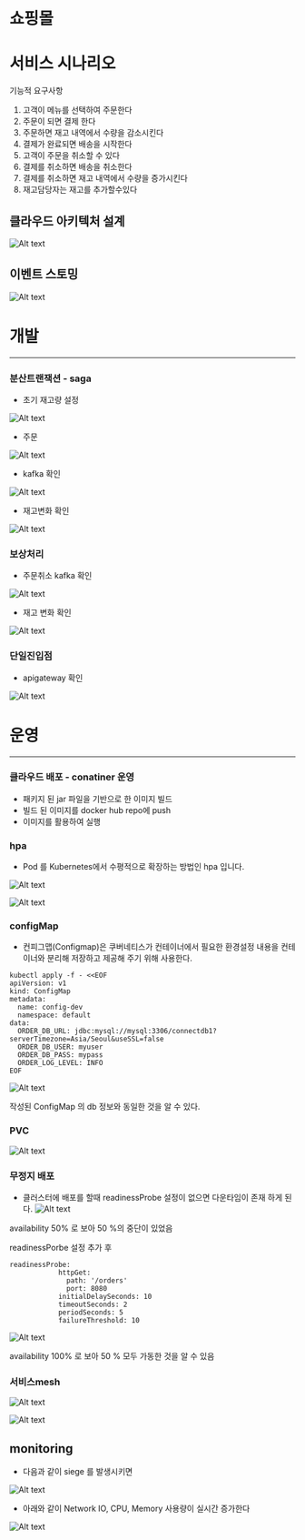 

# 쇼핑몰

# 서비스 시나리오

기능적 요구사항
1. 고객이 메뉴를 선택하여 주문한다
1. 주문이 되면 결제 한다
1. 주문하면 재고 내역에서 수량을 감소시킨다
1. 결제가 완료되면 배송을 시작한다
1. 고객이 주문을 취소할 수 있다
1. 결제를 취소하면 배송을 취소한다
1. 결제를 취소하면 재고 내역에서 수량을 증가시킨다
1. 재고담당자는 재고를 추가할수있다


## 클라우드 아키텍처 설계
![Alt text](./img/archi.png)

## 이벤트 스토밍
![Alt text](./img/event_storming.png)

# 개발
--------------------------------------------------------------------------------------

### 분산트랜잭션 - saga

- 초기 재고량 설정

![Alt text](./img/image.png)

- 주문

![Alt text](./img/image-6.png)

- kafka 확인

![Alt text](./img/image-2.png)

- 재고변화 확인

![Alt text](./img/image-3.png)

### 보상처리

- 주문취소 kafka 확인

![Alt text](./img/image-4.png)

- 재고 변화 확인

![Alt text](./img/image-5.png)

### 단일진입점

- apigateway 확인

![Alt text](./img/image-7.png)

# 운영
---------------------------------------------------------------------------------------
### 클라우드 배포 - conatiner 운영

- 패키지 된 jar 파일을 기반으로 한 이미지 빌드
- 빌드 된 이미지를 docker hub repo에 push
- 이미지를 활용하여 실행

### hpa

- Pod 를 Kubernetes에서 수평적으로 확장하는 방법인 hpa 입니다.

![Alt text](./img/image-8.png)

![Alt text](./img/image-9.png)

### configMap

- 컨피그맵(Configmap)은 쿠버네티스가 컨테이너에서 필요한 환경설정 내용을 컨테이너와 분리해 저장하고 제공해 주기 위해 사용한다.

```
kubectl apply -f - <<EOF
apiVersion: v1
kind: ConfigMap
metadata:
  name: config-dev
  namespace: default
data:
  ORDER_DB_URL: jdbc:mysql://mysql:3306/connectdb1?serverTimezone=Asia/Seoul&useSSL=false
  ORDER_DB_USER: myuser
  ORDER_DB_PASS: mypass
  ORDER_LOG_LEVEL: INFO
EOF
```

![Alt text](./img/config.png)

작성된 ConfigMap 의 db 정보와 동일한 것을 알 수 있다.

### PVC

![Alt text](./img/image-12.png)

### 무정지 배포

- 클러스터에 배포를 할때 readinessProbe 설정이 없으면 다운타임이 존재 하게 된다. 
![Alt text](./img/image-10.png)

availability 50% 로 보아 50 %의 중단이 있었음

readinessPorbe 설정 추가 후
```
readinessProbe:    
            httpGet:
              path: '/orders'
              port: 8080
            initialDelaySeconds: 10
            timeoutSeconds: 2
            periodSeconds: 5
            failureThreshold: 10

```

![Alt text](./img/image-11.png)

availability 100% 로 보아 50 % 모두 가동한 것을 알 수 있음


### 서비스mesh

![Alt text](./img/동적1.png)

![Alt text](./img/동적2.png)

## monitoring

- 다음과 같이 siege 를 발생시키면

![Alt text](./img/monitor.png)

- 아래와 같이 Network IO, CPU, Memory 사용량이 실시간 증가한다

![Alt text](./img/부하.png)